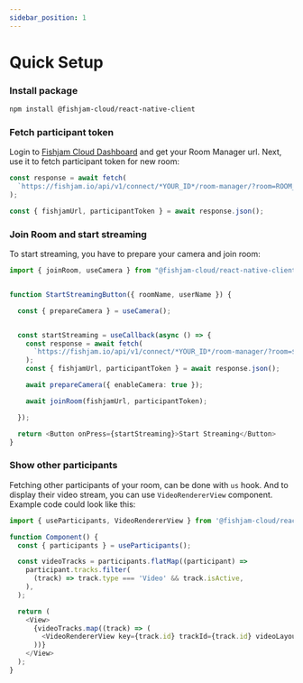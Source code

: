 ```yaml
---
sidebar_position: 1
---
```


# Quick Setup

### Install package

```bash npm2yarn
npm install @fishjam-cloud/react-native-client
```

### Fetch participant token

Login to [Fishjam Cloud Dashboard](https://fishjam.io/app) and get your Room Manager url. Next, use it to fetch
participant token for new room:

```ts
const response = await fetch(
  `https://fishjam.io/api/v1/connect/*YOUR_ID*/room-manager/?room=ROOM_NAME&user=USER_NAME`,
);

const { fishjamUrl, participantToken } = await response.json();
```

### Join Room and start streaming

To start streaming, you have to prepare your camera and join room:

```ts
import { joinRoom, useCamera } from "@fishjam-cloud/react-native-client";


function StartStreamingButton({ roomName, userName }) {

  const { prepareCamera } = useCamera();


  const startStreaming = useCallback(async () => {
    const response = await fetch(
      `https://fishjam.io/api/v1/connect/*YOUR_ID*/room-manager/?room=${roomName}&user=${userName}`
    );
    const { fishjamUrl, participantToken } = await response.json();

    await prepareCamera({ enableCamera: true });

    await joinRoom(fishjamUrl, participantToken);

  });

  return <Button onPress={startStreaming}>Start Streaming</Button>
}
```

### Show other participants

Fetching other participants of your room, can be done with `us` hook. And to display their video stream, you can use
`VideoRendererView` component. Example code could look like this:

```ts
import { useParticipants, VideoRendererView } from '@fishjam-cloud/react-native-client';

function Component() {
  const { participants } = useParticipants();

  const videoTracks = participants.flatMap((participant) =>
    participant.tracks.filter(
      (track) => track.type === 'Video' && track.isActive,
    ),
  );

  return (
    <View>
      {videoTracks.map((track) => (
        <VideoRendererView key={track.id} trackId={track.id} videoLayout="FIT" />
      ))}
    </View>
  );
}
```
